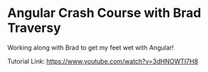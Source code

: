 # Angular Crash Course with Brad Traversy

Working along with Brad to get my feet wet with Angular!

Tutorial Link: https://www.youtube.com/watch?v=3dHNOWTI7H8
